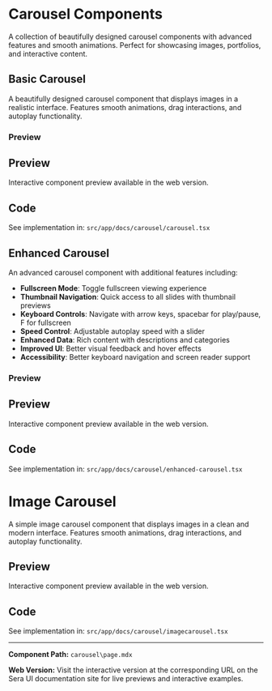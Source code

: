 # Carousel Components

A collection of beautifully designed carousel components with advanced features and smooth animations. Perfect for showcasing images, portfolios, and interactive content.

## Basic Carousel

A beautifully designed carousel component that displays images in a realistic interface. Features smooth animations, drag interactions, and autoplay functionality.

### Preview

## Preview

Interactive component preview available in the web version.

## Code

See implementation in: `src/app/docs/carousel/carousel.tsx`

## Enhanced Carousel

An advanced carousel component with additional features including:

- **Fullscreen Mode**: Toggle fullscreen viewing experience
- **Thumbnail Navigation**: Quick access to all slides with thumbnail previews
- **Keyboard Controls**: Navigate with arrow keys, spacebar for play/pause, F for fullscreen
- **Speed Control**: Adjustable autoplay speed with a slider
- **Enhanced Data**: Rich content with descriptions and categories
- **Improved UI**: Better visual feedback and hover effects
- **Accessibility**: Better keyboard navigation and screen reader support

### Preview

## Preview

Interactive component preview available in the web version.

## Code

See implementation in: `src/app/docs/carousel/enhanced-carousel.tsx`

# Image Carousel
A simple image carousel component that displays images in a clean and modern interface. Features smooth animations, drag interactions, and autoplay functionality.

## Preview

Interactive component preview available in the web version.

## Code

See implementation in: `src/app/docs/carousel/imagecarousel.tsx`

---

**Component Path:** `carousel\page.mdx`

**Web Version:** Visit the interactive version at the corresponding URL on the Sera UI documentation site for live previews and interactive examples.
